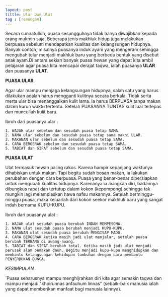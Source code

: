 ```yaml
---
layout: post
tittle: Ular Dan Ulat
tag : [renungan]
---
```



Secara sunnatulloh, puasa sesungguhnya tidak hanya diwajibkan kepada orang mukmin saja. Beberapa jenis makhluk hidup juga melakukan berpuasa sebelum mendapatkan kualitas dan kelangsungan hidupnya. Banyak contoh, misalnya puasanya induk ayam yang mengeram sehingga mengubah telur menjadi makhluk baru yang berbeda bentuk yang disebut anak ayam.Di antara sekian banyak puasa hewan yang dapat kita ambil pelajaran agar puasa kita mencapai derajat taqwa, ialah puasanya **ULAR** dan puasanya **ULAT**.

**PUASA ULAR**

Agar ular mampu menjaga kelangsungan hidupnya, salah satu yang harus dilakukan adalah harus mengganti kulitnya secara berkala. Tidak serta merta ular bisa menanggalkan kulit lama. Ia harus BERPUASA tanpa makan dalam kurun waktu tertentu. Setelah PUASANYA TUNTAS kulit luar terlepas dan muncullah kulit baru.

Ibroh dari puasanya ular :

```
1. WAJAH ular sebelum dan sesudah puasa tetap SAMA.
2. NAMA ular sebelum dan sesudah puasa tetap sama yakni ULAR.
3. MAKANAN ular sebelum dan sesudah puasa tetap SAMA.
4. CARA BERGERAK sebelum dan sesudah puasa tetap SAMA.
5. TABIAT dan SIFAT sebelum dan sesudah puasa tetap SAMA.
```

**PUASA ULAT**

Ulat termasuk hewan paling rakus. Karena hampir sepanjang waktunya dihabiskan untuk makan. Tapi begitu sudah bosan makan, ia lakukan perubahan dengan cara berpuasa. Puasa yang benar-benar dipersiapkan untuk mengubah kualitas hidupnya. Karenanya ia asingkan diri, badannya dibungkus rapat dan tertutup dalam kokon (kepompong) sehingga tak mungkin lagi melampiaskan hawa nafsu makannya. Setelah berminggu-minggu puasa, maka keluarlah dari kokon seekor makhluk baru yang sangat indah bernama KUPU-KUPU.


Ibroh dari puasanya ulat :
```
1. WAJAH ulat sesudah puasa berubah INDAH MEMPESONA.
2. NAMA ulat sesudah puasa berubah menjadi KUPU-KUPU.
3. MAKANAN ulat sesudah puasa berubah MENGISAP MADU.
4. CARA BERGERAK ketika masih jadi ulat menjalar, setelah puasa  berubah TERBANG di awang-awang.
5. TABIAT dan SIFAT berubah total. Ketika masih jadi ulat menjadi perusak alam pemakan daun. Begitu menjadi kupu-kupu menghidupkan dan membantu kelangsungan kehidupan tumbuhan dengan cara membantu PENYERBUKAN BUNGA.
```
*KESIMPULAN*

`Puasa seharusnya mampu menghijrahkan diri kita agar semakin taqwa dan mampu menjadi "khoirunnas anfauhum linnas" (sebaik-baik manusia ialah yang dapat memberikan manfaat bagi manusia lainnya).


